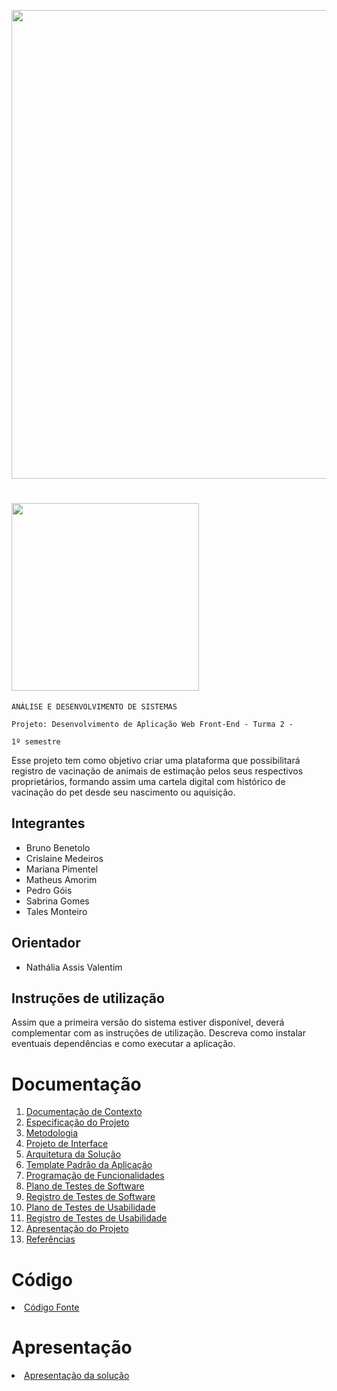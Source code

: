 
 
<a href="https://www.figma.com/file/uk6NlzfYOx8shXQK9PPYbQ/PetCare-Projeto?node-id=65%3A4"><img src="https://s1.1zoom.me/big0/885/Dogs_Cats_Guinea_pigs_White_background_Three_3_564019_1280x779.jpg" width="750px">
# <a href="https://www.figma.com/file/uk6NlzfYOx8shXQK9PPYbQ/PetCare-Projeto?node-id=65%3A4"><img src="https://1.bp.blogspot.com/-ly8FVjNvGg4/YUtjgTt2PSI/AAAAAAAAPMk/G_d6QdEM43EtULhlCs7Z_gSW_w6ytEvwgCLcBGAsYHQ/s320/WhatsApp%2BVideo%2B2021-09-22%2Bat%2B13.55.36.gif" width="300px"></a>
`ANÁLISE E DESENVOLVIMENTO DE SISTEMAS`

`Projeto: Desenvolvimento de Aplicação Web Front-End - Turma 2 -`

`1º semestre`

Esse projeto tem como objetivo criar uma plataforma que possibilitará registro de vacinação de animais de estimação pelos seus respectivos proprietários, formando assim uma cartela digital com histórico de vacinação do pet desde seu nascimento ou aquisição. 
## Integrantes

* Bruno Benetolo
* Crislaine Medeiros
* Mariana Pimentel
* Matheus Amorim
* Pedro Góis
* Sabrina Gomes
* Tales Monteiro

## Orientador

* Nathália Assis Valentim

## Instruções de utilização

Assim que a primeira versão do sistema estiver disponível, deverá complementar com as instruções de utilização. Descreva como instalar eventuais dependências e como executar a aplicação.

# Documentação

<ol>
<li><a href="docs/01-Documentação de Contexto.md"> Documentação de Contexto</a></li>
<li><a href="docs/02-Especificação do Projeto.md"> Especificação do Projeto</a></li>
<li><a href="docs/03-Metodologia.md"> Metodologia</a></li>
<li><a href="docs/04-Projeto de Interface.md"> Projeto de Interface</a></li>
<li><a href="docs/05-Arquitetura da Solução.md"> Arquitetura da Solução</a></li>
<li><a href="docs/06-Template Padrão da Aplicação.md"> Template Padrão da Aplicação</a></li>
<li><a href="docs/07-Programação de Funcionalidades.md"> Programação de Funcionalidades</a></li>
<li><a href="docs/08-Plano de Testes de Software.md"> Plano de Testes de Software</a></li>
<li><a href="docs/09-Registro de Testes de Software.md"> Registro de Testes de Software</a></li>
<li><a href="docs/10-Plano de Testes de Usabilidade.md"> Plano de Testes de Usabilidade</a></li>
<li><a href="docs/11-Registro de Testes de Usabilidade.md"> Registro de Testes de Usabilidade</a></li>
<li><a href="docs/12-Apresentação do Projeto.md"> Apresentação do Projeto</a></li>
<li><a href="docs/13-Referências.md"> Referências</a></li>
</ol>

# Código

<li><a href="src/README.md"> Código Fonte</a></li>

# Apresentação

<li><a href="presentation/README.md"> Apresentação da solução</a></li>
